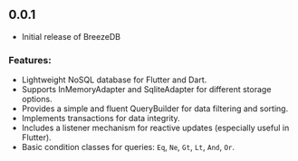 ## 0.0.1

- Initial release of BreezeDB

### Features:

* Lightweight NoSQL database for Flutter and Dart.
* Supports InMemoryAdapter and SqliteAdapter for different storage options.
* Provides a simple and fluent QueryBuilder for data filtering and sorting.
* Implements transactions for data integrity.
* Includes a listener mechanism for reactive updates (especially useful in Flutter).
* Basic condition classes for queries: `Eq`, `Ne`, `Gt`, `Lt`, `And`, `Or`.
